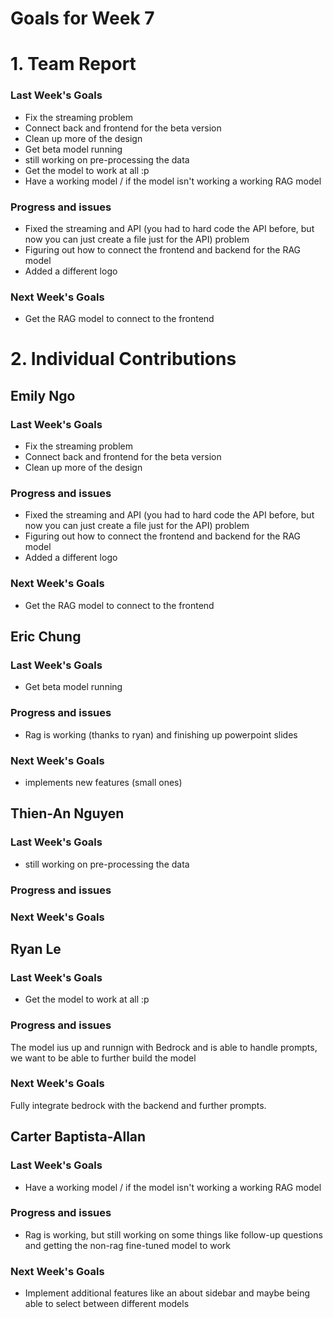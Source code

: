 # Goals for Week 7

# 1. Team Report
<status update for TA here>

<agenda for team meeting here>

### Last Week's Goals
- Fix the streaming problem
- Connect back and frontend for the beta version
- Clean up more of the design 
- Get beta model running
- still working on pre-processing the data
- Get the model to work at all :p
- Have a working model / if the model isn't working a working RAG model
### Progress and issues
- Fixed the streaming and API (you had to hard code the API before, but now you can just create a file just for the API) problem 
- Figuring out how to connect the frontend and backend for the RAG model
- Added a different logo
### Next Week's Goals
- Get the RAG model to connect to the frontend

# 2. Individual Contributions
## Emily Ngo
### Last Week's Goals
- Fix the streaming problem
- Connect back and frontend for the beta version
- Clean up more of the design 
### Progress and issues
- Fixed the streaming and API (you had to hard code the API before, but now you can just create a file just for the API) problem 
- Figuring out how to connect the frontend and backend for the RAG model
- Added a different logo
### Next Week's Goals
- Get the RAG model to connect to the frontend


## Eric Chung
### Last Week's Goals
- Get beta model running
### Progress and issues
- Rag is working (thanks to ryan) and finishing up powerpoint slides
### Next Week's Goals
- implements new features (small ones)

## Thien-An Nguyen
### Last Week's Goals
- still working on pre-processing the data
### Progress and issues

### Next Week's Goals


## Ryan Le
### Last Week's Goals
- Get the model to work at all :p
### Progress and issues
The model ius up and runnign with Bedrock and is able to handle prompts, we want to be able to further build the model
### Next Week's Goals
Fully integrate bedrock with the backend and further prompts.

## Carter Baptista-Allan
### Last Week's Goals
- Have a working model / if the model isn't working a working RAG model
### Progress and issues
- Rag is working, but still working on some things like follow-up questions and getting the non-rag fine-tuned model to work 
### Next Week's Goals
- Implement additional features like an about sidebar and maybe being able to select between different models



